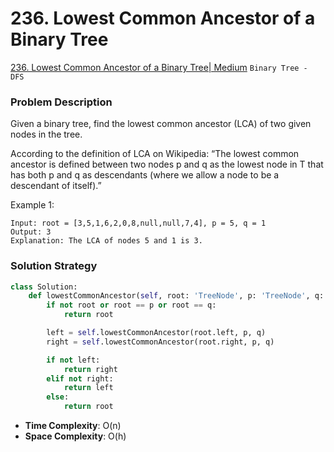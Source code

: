 # 236. Lowest Common Ancestor of a Binary Tree

[236. Lowest Common Ancestor of a Binary Tree| Medium](https://leetcode.com/problems/lowest-common-ancestor-of-a-binary-tree/?envType=study-plan-v2&envId=leetcode-75) `Binary Tree - DFS`

### Problem Description
Given a binary tree, find the lowest common ancestor (LCA) of two given nodes in the tree.

According to the definition of LCA on Wikipedia: “The lowest common ancestor is defined between two nodes p and q as the lowest node in T that has both p and q as descendants (where we allow a node to be a descendant of itself).”

Example 1:
```
Input: root = [3,5,1,6,2,0,8,null,null,7,4], p = 5, q = 1
Output: 3
Explanation: The LCA of nodes 5 and 1 is 3.
```

### Solution Strategy
```Python
class Solution:
    def lowestCommonAncestor(self, root: 'TreeNode', p: 'TreeNode', q: 'TreeNode') -> 'TreeNode':
        if not root or root == p or root == q:
            return root

        left = self.lowestCommonAncestor(root.left, p, q)
        right = self.lowestCommonAncestor(root.right, p, q)

        if not left:
            return right
        elif not right:
            return left
        else:
            return root
```
* **Time Complexity**: O(n)
* **Space Complexity**: O(h)
